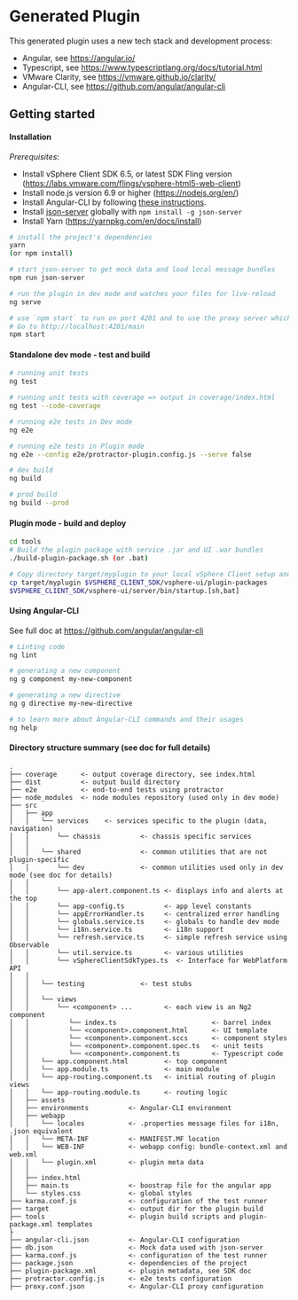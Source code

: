 Generated Plugin
================
This generated plugin uses a new tech stack and development process:
- Angular, see https://angular.io/
- Typescript, see https://www.typescriptlang.org/docs/tutorial.html
- VMware Clarity, see https://vmware.github.io/clarity/
- Angular-CLI, see https://github.com/angular/angular-cli


Getting started
---------------
#### Installation
*Prerequisites*: 
- Install vSphere Client SDK 6.5, or latest SDK Fling version (https://labs.vmware.com/flings/vsphere-html5-web-client)
- Install node.js version 6.9 or higher (https://nodejs.org/en/)
- Install Angular-CLI by following [these instructions](https://github.com/angular/angular-cli#installation).
- Install [json-server](https://github.com/typicode/json-server) globally with `npm install -g json-server`
- Install Yarn (https://yarnpkg.com/en/docs/install)

```bash
# install the project's dependencies
yarn 
(or npm install)

# start json-server to get mock data and load local message bundles
npm run json-server

# run the plugin in dev mode and watches your files for live-reload
ng serve

# use `npm start` to run on port 4201 and to use the proxy server which enables Live Data mode
# Go to http://localhost:4201/main
npm start
```

#### Standalone dev mode - test and build

```bash
# running unit tests
ng test

# running unit tests with coverage => output in coverage/index.html
ng test --code-coverage

# running e2e tests in Dev mode
ng e2e

# running e2e tests in Plugin mode
ng e2e --config e2e/protractor-plugin.config.js --serve false

# dev build
ng build

# prod build
ng build --prod
```

#### Plugin mode - build and deploy
```bash
cd tools
# Build the plugin package with service .jar and UI .war bundles
./build-plugin-package.sh (or .bat)

# Copy directory target/myplugin to your local vSphere Client setup and restart Virgo
cp target/myplugin $VSPHERE_CLIENT_SDK/vsphere-ui/plugin-packages
$VSPHERE_CLIENT_SDK/vsphere-ui/server/bin/startup.[sh,bat]
```

#### Using Angular-CLI

See full doc at https://github.com/angular/angular-cli

```bash
# Linting code
ng lint

# generating a new component
ng g component my-new-component

# generating a new directive
ng g directive my-new-directive

# to learn more about Angular-CLI commands and their usages
ng help
```

#### Directory structure summary (see doc for full details)
```
.
├── coverage      <- output coverage directory, see index.html
├── dist          <- output build directory
├── e2e           <- end-to-end tests using protractor     
├── node_modules  <- node modules repository (used only in dev mode)
├── src
│   ├── app
│   │   └── services    <- services specific to the plugin (data, navigation)
│   │       └── chassis          <- chassis specific services
│   │       
│   │   └── shared               <- common utilities that are not plugin-specific
│   │       └── dev              <- common utilities used only in dev mode (see doc for details)
│   │    
│   │       └── app-alert.component.ts <- displays info and alerts at the top
│   │       └── app-config.ts          <- app level constants
│   │       └── appErrorHandler.ts     <- centralized error handling
│   │       └── globals.service.ts     <- globals to handle dev mode
│   │       └── i18n.service.ts        <- i18n support
│   │       └── refresh.service.ts     <- simple refresh service using Observable
│   │       └── util.service.ts        <- various utilities
│   │       └── vSphereClientSdkTypes.ts  <- Interface for WebPlatform API
│   │    
│   │   └── testing              <- test stubs
│   │    
│   │   └── views
│   │       └── <component> ...        <- each view is an Ng2 component
│   │          └── index.ts                        <- barrel index
│   │          └── <component>.component.html      <- UI template
│   │          └── <component>.component.sccs      <- component styles
│   │          └── <component>.component.spec.ts   <- unit tests
│   │          └── <component>.component.ts        <- Typescript code
│   │   └── app.component.html         <- top component
│   │   └── app.module.ts              <- main module
│   │   └── app-routing.component.ts   <- initial routing of plugin views
│   │   └── app-routing.module.ts      <- routing logic
│   ├── assets
│   ├── environments          <- Angular-CLI environment
│   ├── webapp
│   │   └── locales           <- .properties message files for i18n, .json equivalent
│   │   └── META-INF          <- MANIFEST.MF location
│   │   └── WEB-INF           <- webapp config: bundle-context.xml and web.xml
│   │   └── plugin.xml        <- plugin meta data
│   │  
│   ├── index.html
│   ├── main.ts               <- boostrap file for the angular app
│   └── styles.css            <- global styles
├── karma.conf.js             <- configuration of the test runner
├── target                    <- output dir for the plugin build
├── tools                     <- plugin build scripts and plugin-package.xml templates
├
├── angular-cli.json          <- Angular-CLI configuration
├── db.json                   <- Mock data used with json-server
├── karma.conf.js             <- configuration of the test runner
├── package.json              <- dependencies of the project
├── plugin-package.xml        <- plugin metadata, see SDK doc
├── protractor.config.js      <- e2e tests configuration
├── proxy.conf.json           <- Angular-CLI proxy configuration

```
